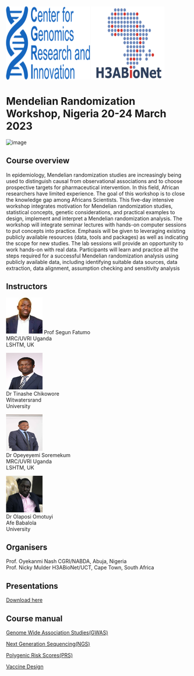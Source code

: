 <img src="https://github.com/tinashedoc/cvx/blob/main/cgri-logo-standing-300x153-1.png" width="230" height="200">   <img src="https://github.com/tinashedoc/cvx/blob/main/H3ABioNet_Logo.png" width="200" height="200">

# Mendelian Randomization Workshop, Nigeria 20-24 March 2023

![image](https://user-images.githubusercontent.com/13121809/211202778-e9014dfa-52d9-4e58-a19d-a49e51520c31.png)

## Course overview
In epidemiology, Mendelian randomization studies are increasingly being used to distinguish causal from observational associations and to choose prospective targets for pharmaceutical intervention. In this field, African researchers have limited experience. The goal of this workshop is to close the knowledge gap among Africans Scientists. This five-day intensive workshop integrates motivation for Mendelian randomization studies, statistical concepts, genetic considerations, and practical examples to design, implement and interpret a Mendelian randomization analysis. The workshop will integrate seminar lectures with hands-on computer sessions to put concepts into practice. Emphasis will be given to leveraging existing publicly available resources (data, tools and packages) as well as indicating the scope for new studies. The lab sessions will provide an opportunity to work hands-on with real data. Participants will learn and practice all the steps required for a successful Mendelian randomization analysis using publicly available data, including identifying suitable data sources, data extraction, data alignment, assumption checking and sensitivity analysis  

## Instructors
<img src="https://github.com/tinashedoc/cvx/blob/main/Segun.jpeg" width="100" height="100">          
Prof Segun Fatumo <br> 
MRC/UVRI Uganda <br> 
LSHTM, UK <br>
      

<img src="https://github.com/tinashedoc/cvx/blob/main/Tinashe.jpeg" width="100" height="100"> <br>
Dr Tinashe Chikowore <br> 
Witwatersrand <br> 
University <br>

<img src="https://github.com/tinashedoc/cvx/blob/main/Opwe.webp" width="100" height="100"> <br>
Dr Opeyeyemi Soremekum <br> 
MRC/UVRI Uganda <br> 
LSHTM, UK <br>

<img src="https://github.com/tinashedoc/cvx/blob/main/Omotuyi-Olaposi-Idowu-445x421.jpeg" width="100" height="100"> <br>
Dr Olaposi Omotuyi <br> 
Afe Babalola <br> 
University <br> 


## Organisers

Prof. Oyekanmi Nash CGRI/NABDA, Abuja, Nigeria<br>
Prof. Nicky Mulder H3ABioNet/UCT, Cape Town, South Africa<br>



## Presentations
<a href="https://github.com/tinashedoc/CGRI-MRI-Workshop/tree/main/Presentations" target="_blank">Download here</a>

## Course manual
<a href="https://github.com/tinashedoc/CGRI-MRI-Workshop/tree/main/manuals/GWAS" target="blank">Genome Wide Association Studies(GWAS)</a>

<a href="https://github.com/tinashedoc/African-Genomics-Week/tree/main/manuals/NGS%20analysis" target="blank">Next Generation Sequencing(NGS)</a>

<a href="https://github.com/WCSCourses/HumanGenEpi/tree/main/manuals/Polygenic_risk_scores" target="blank">Polygenic Risk Scores(PRS)</a>

<a href="https://github.com/tinashedoc/African-Genomics-Week/tree/main/manuals/Vaccine%20Design" target="blank"> Vaccine Design </a>



